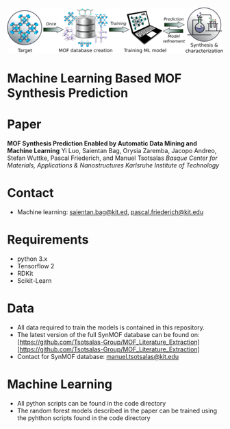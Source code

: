 ![MOF Synthesis Prediction](MOF_Synthesis_prediction.png)

# Machine Learning Based MOF Synthesis Prediction

# Paper
**MOF Synthesis Prediction Enabled by Automatic Data Mining and Machine Learning**
Yi Luo, Saientan Bag, Orysia Zaremba, Jacopo Andreo, Stefan Wuttke, Pascal Friederich, and Manuel Tsotsalas
*Basque Center for Materials, Applications & Nanostructures*
*Karlsruhe Institute of Technology*

# Contact
- Machine learning: saientan.bag@kit.ed, pascal.friederich@kit.edu

# Requirements
- python 3.x
- Tensorflow 2
- RDKit
- Scikit-Learn

# Data
- All data required to train the models is contained in this repository.
- The latest version of the full SynMOF database can be found on:
[https://github.com/Tsotsalas-Group/MOF_Literature_Extraction][https://github.com/Tsotsalas-Group/MOF_Literature_Extraction]
- Contact for SynMOF database: manuel.tsotsalas@kit.edu

# Machine Learning
- All python scripts can be found in the code directory
- The random forest models described in the paper can be trained using the pyhthon scripts found in the code directory



